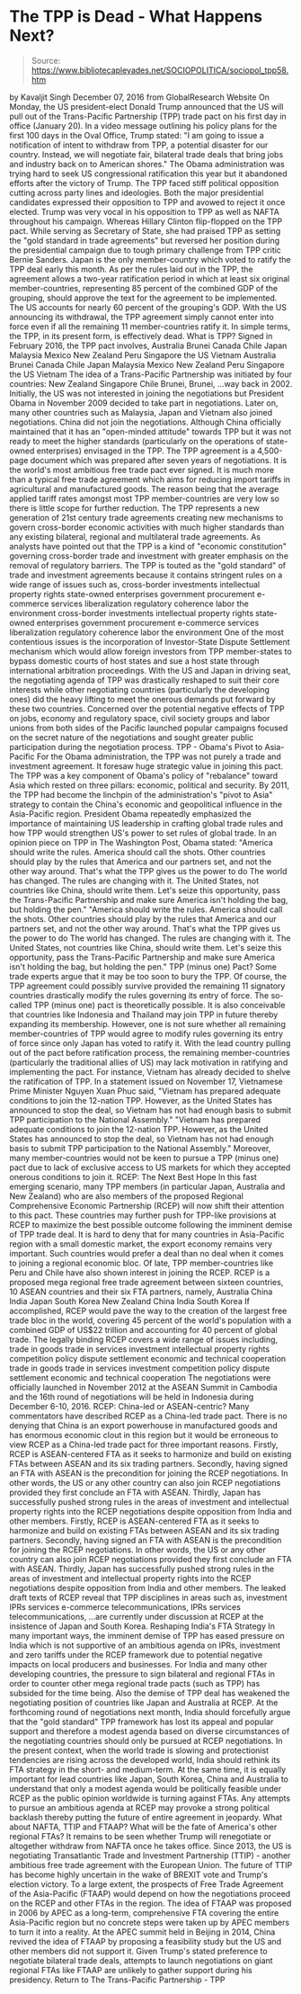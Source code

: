 # The TPP is Dead - What Happens Next?

> Source: https://www.bibliotecapleyades.net/SOCIOPOLITICA/sociopol_tpp58.htm

by Kavaljit Singh December 07, 2016 from GlobalResearch Website
On Monday, the US president-elect Donald Trump announced that the US will pull out of the Trans-Pacific Partnership (TPP) trade pact on his first day in office (January 20).
In a video message outlining his policy plans for the first 100 days in the Oval Office, Trump stated:
"I am going to issue a notification of intent to withdraw from TPP, a potential disaster for our country. Instead, we will negotiate fair, bilateral trade deals that bring jobs and industry back on to American shores."
The Obama administration was trying hard to seek US congressional ratification this year but it abandoned efforts after the victory of Trump.
The TPP faced stiff political opposition cutting across party lines and ideologies. Both the major presidential candidates expressed their opposition to TPP and avowed to reject it once elected.
Trump was very vocal in his opposition to TPP as well as NAFTA throughout his campaign. Whereas Hillary Clinton flip-flopped on the TPP pact.
While serving as Secretary of State, she had praised TPP as setting the "gold standard in trade agreements" but reversed her position during the presidential campaign due to tough primary challenge from TPP critic Bernie Sanders. Japan is the only member-country which voted to ratify the TPP deal early this month.
As per the rules laid out in the TPP, the agreement allows a two-year ratification period in which at least six original member-countries, representing 85 percent of the combined GDP of the grouping, should approve the text for the agreement to be implemented.
The US accounts for nearly 60 percent of the grouping's GDP. With the US announcing its withdrawal, the TPP agreement simply cannot enter into force even if all the remaining 11 member-countries ratify it. In simple terms, the TPP, in its present form, is effectively dead.
What is TPP? Signed in February 2016, the TPP pact involves,
Australia Brunei Canada Chile Japan Malaysia Mexico New Zealand Peru Singapore the US Vietnam
Australia
Brunei
Canada
Chile
Japan
Malaysia
Mexico
New Zealand
Peru
Singapore
the US
Vietnam
The idea of a Trans-Pacific Partnership was initiated by four countries:
New Zealand Singapore Chile Brunei,
Brunei,
...way back in 2002.
Initially, the US was not interested in joining the negotiations but President Obama in November 2009 decided to take part in negotiations.
Later on, many other countries such as Malaysia, Japan and Vietnam also joined negotiations. China did not join the negotiations. Although China officially maintained that it has an "open-minded attitude" towards TPP but it was not ready to meet the higher standards (particularly on the operations of state-owned enterprises) envisaged in the TPP. The TPP agreement is a 4,500-page document which was prepared after seven years of negotiations.
It is the world's most ambitious free trade pact ever signed. It is much more than a typical free trade agreement which aims for reducing import tariffs in agricultural and manufactured goods.
The reason being that the average applied tariff rates amongst most TPP member-countries are very low so there is little scope for further reduction. The TPP represents a new generation of 21st century trade agreements creating new mechanisms to govern cross-border economic activities with much higher standards than any existing bilateral, regional and multilateral trade agreements.
As analysts have pointed out that the TPP is a kind of "economic constitution" governing cross-border trade and investment with greater emphasis on the removal of regulatory barriers. The TPP is touted as the "gold standard" of trade and investment agreements because it contains stringent rules on a wide range of issues such as,
cross-border investments intellectual property rights state-owned enterprises government procurement e-commerce services liberalization regulatory coherence labor the environment
cross-border investments
intellectual property rights
state-owned enterprises
government procurement
e-commerce
services liberalization
regulatory coherence
labor
the environment
One of the most contentious issues is the incorporation of Investor-State Dispute Settlement mechanism which would allow foreign investors from TPP member-states to bypass domestic courts of host states and sue a host state through international arbitration proceedings. With the US and Japan in driving seat, the negotiating agenda of TPP was drastically reshaped to suit their core interests while other negotiating countries (particularly the developing ones) did the heavy lifting to meet the onerous demands put forward by these two countries. Concerned over the potential negative effects of TPP on jobs, economy and regulatory space, civil society groups and labor unions from both sides of the Pacific launched popular campaigns focused on the secret nature of the negotiations and sought greater public participation during the negotiation process.
TPP - Obama's Pivot to Asia-Pacific For the Obama administration, the TPP was not purely a trade and investment agreement.
It foresaw huge strategic value in joining this pact. The TPP was a key component of Obama's policy of "rebalance" toward Asia which rested on three pillars: economic, political and security.
By 2011, the TPP had become the linchpin of the administration's "pivot to Asia" strategy to contain the China's economic and geopolitical influence in the Asia-Pacific region. President Obama repeatedly emphasized the importance of maintaining US leadership in crafting global trade rules and how TPP would strengthen US's power to set rules of global trade.
In an opinion piece on TPP in The Washington Post, Obama stated:
"America should write the rules. America should call the shots. Other countries should play by the rules that America and our partners set, and not the other way around. That's what the TPP gives us the power to do The world has changed. The rules are changing with it. The United States, not countries like China, should write them. Let's seize this opportunity, pass the Trans-Pacific Partnership and make sure America isn't holding the bag, but holding the pen."
"America should write the rules.
America should call the shots. Other countries should play by the rules that America and our partners set, and not the other way around. That's what the TPP gives us the power to do
The world has changed. The rules are changing with it.
The United States, not countries like China, should write them. Let's seize this opportunity, pass the Trans-Pacific Partnership and make sure America isn't holding the bag, but holding the pen."
TPP (minus one) Pact? Some trade experts argue that it may be too soon to bury the TPP.
Of course, the TPP agreement could possibly survive provided the remaining 11 signatory countries drastically modify the rules governing its entry of force. The so-called TPP (minus one) pact is theoretically possible. It is also conceivable that countries like Indonesia and Thailand may join TPP in future thereby expanding its membership. However, one is not sure whether all remaining member-countries of TPP would agree to modify rules governing its entry of force since only Japan has voted to ratify it.
With the lead country pulling out of the pact before ratification process, the remaining member-countries (particularly the traditional allies of US) may lack motivation in ratifying and implementing the pact.
For instance, Vietnam has already decided to shelve the ratification of TPP.
In a statement issued on November 17, Vietnamese Prime Minister Nguyen Xuan Phuc said,
"Vietnam has prepared adequate conditions to join the 12-nation TPP. However, as the United States has announced to stop the deal, so Vietnam has not had enough basis to submit TPP participation to the National Assembly."
"Vietnam has prepared adequate conditions to join the 12-nation TPP.
However, as the United States has announced to stop the deal, so Vietnam has not had enough basis to submit TPP participation to the National Assembly."
Moreover, many member-countries would not be keen to pursue a TPP (minus one) pact due to lack of exclusive access to US markets for which they accepted onerous conditions to join it.
RCEP: The Next Best Hope In this fast emerging scenario, many TPP members (in particular Japan, Australia and New Zealand) who are also members of the proposed Regional Comprehensive Economic Partnership (RCEP) will now shift their attention to this pact.
These countries may further push for TPP-like provisions at RCEP to maximize the best possible outcome following the imminent demise of TPP trade deal. It is hard to deny that for many countries in Asia-Pacific region with a small domestic market, the export economy remains very important. Such countries would prefer a deal than no deal when it comes to joining a regional economic bloc.
Of late, TPP member-countries like Peru and Chile have also shown interest in joining the RCEP. RCEP is a proposed mega regional free trade agreement between sixteen countries, 10 ASEAN countries and their six FTA partners, namely,
Australia China India Japan South Korea New Zealand
China
India
South Korea
If accomplished, RCEP would pave the way to the creation of the largest free trade bloc in the world, covering 45 percent of the world's population with a combined GDP of US$22 trillion and accounting for 40 percent of global trade. The legally binding RCEP covers a wide range of issues including,
trade in goods trade in services investment intellectual property rights competition policy dispute settlement economic and technical cooperation
trade in goods
trade in services
investment
competition policy
dispute settlement
economic and technical cooperation
The negotiations were officially launched in November 2012 at the ASEAN Summit in Cambodia and the 16th round of negotiations will be held in Indonesia during December 6-10, 2016.
RCEP: China-led or ASEAN-centric? Many commentators have described RCEP as a China-led trade pact.
There is no denying that China is an export powerhouse in manufactured goods and has enormous economic clout in this region but it would be erroneous to view RCEP as a China-led trade pact for three important reasons.
Firstly, RCEP is ASEAN-centered FTA as it seeks to harmonize and build on existing FTAs between ASEAN and its six trading partners. Secondly, having signed an FTA with ASEAN is the precondition for joining the RCEP negotiations. In other words, the US or any other country can also join RCEP negotiations provided they first conclude an FTA with ASEAN. Thirdly, Japan has successfully pushed strong rules in the areas of investment and intellectual property rights into the RCEP negotiations despite opposition from India and other members.
Firstly, RCEP is ASEAN-centered FTA as it seeks to harmonize and build on existing FTAs between ASEAN and its six trading partners.
Secondly, having signed an FTA with ASEAN is the precondition for joining the RCEP negotiations. In other words, the US or any other country can also join RCEP negotiations provided they first conclude an FTA with ASEAN.
Thirdly, Japan has successfully pushed strong rules in the areas of investment and intellectual property rights into the RCEP negotiations despite opposition from India and other members.
The leaked draft texts of RCEP reveal that TPP disciplines in areas such as,
investment IPRs services e-commerce telecommunications,
IPRs
services
telecommunications,
...are currently under discussion at RCEP at the insistence of Japan and South Korea.
Reshaping India's FTA Strategy In many important ways, the imminent demise of TPP has eased pressure on India which is not supportive of an ambitious agenda on IPRs, investment and zero tariffs under the RCEP framework due to potential negative impacts on local producers and businesses. For India and many other developing countries, the pressure to sign bilateral and regional FTAs in order to counter other mega regional trade pacts (such as TPP) has subsided for the time being.
Also the demise of TPP deal has weakened the negotiating position of countries like Japan and Australia at RCEP. At the forthcoming round of negotiations next month, India should forcefully argue that the "gold standard" TPP framework has lost its appeal and popular support and therefore a modest agenda based on diverse circumstances of the negotiating countries should only be pursued at RCEP negotiations. In the present context, when the world trade is slowing and protectionist tendencies are rising across the developed world, India should rethink its FTA strategy in the short- and medium-term. At the same time, it is equally important for lead countries like Japan, South Korea, China and Australia to understand that only a modest agenda would be politically feasible under RCEP as the public opinion worldwide is turning against FTAs.
Any attempts to pursue an ambitious agenda at RCEP may provoke a strong political backlash thereby putting the future of entire agreement in jeopardy.
What about NAFTA, TTIP and FTAAP? What will be the fate of America's other regional FTAs?
It remains to be seen whether Trump will renegotiate or altogether withdraw from NAFTA once he takes office. Since 2013, the US is negotiating Transatlantic Trade and Investment Partnership (TTIP) - another ambitious free trade agreement with the European Union. The future of TTIP has become highly uncertain in the wake of BREXIT vote and Trump's election victory. To a large extent, the prospects of Free Trade Agreement of the Asia-Pacific (FTAAP) would depend on how the negotiations proceed on the RCEP and other FTAs in the region.
The idea of FTAAP was proposed in 2006 by APEC as a long-term, comprehensive FTA covering the entire Asia-Pacific region but no concrete steps were taken up by APEC members to turn it into a reality. At the APEC summit held in Beijing in 2014, China revived the idea of FTAAP by proposing a feasibility study but the US and other members did not support it.
Given Trump's stated preference to negotiate bilateral trade deals, attempts to launch negotiations on giant regional FTAs like FTAAP are unlikely to gather support during his presidency.
Return to The Trans-Pacific Partnership - TPP
